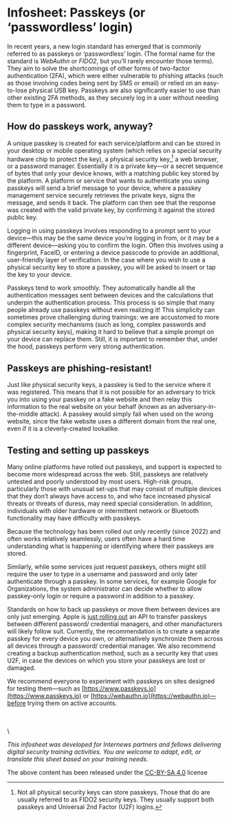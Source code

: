 # Infosheet: Passkeys (or ‘passwordless’ login)

In recent years, a new login standard has emerged that is commonly referred to as passkeys or ‘passwordless’ login. (The formal name for the standard is *WebAuthn* or *FIDO2*, but you’ll rarely encounter those terms). They aim to solve the shortcomings of other forms of two-factor authentication (2FA), which were either vulnerable to phishing attacks (such as those involving codes being sent by SMS or email) or relied on an easy-to-lose physical USB key. Passkeys are also significantly easier to use than other existing 2FA methods, as they securely log in a user without needing them to type in a password.

## How do passkeys work, anyway?

A unique passkey is created for each service/platform and can be stored in your desktop or mobile operating system (which relies on a special security hardware chip to protect the key), a physical security key,[^1] a web browser, or a password manager. Essentially it is a private key—or a secret sequence of bytes that only your device knows, with a matching public key stored by the platform. A platform or service that wants to authenticate you using passkeys will send a brief message to your device, where a passkey management service securely retrieves the private keys, signs the message, and sends it back. The platform can then see that the response was created with the valid private key, by confirming it against the stored public key.

Logging in using passkeys involves responding to a prompt sent to your device—this may be the same device you’re logging in from, or it may be a different device—asking you to confirm the login. Often this involves using a fingerprint, FaceID, or entering a device passcode to provide an additional, user-friendly layer of verification. In the case where you wish to use a physical security key to store a passkey, you will be asked to insert or tap the key to your device.

Passkeys tend to work smoothly. They automatically handle all the authentication messages sent between devices and the calculations that underpin the authentication process. This process is so simple that many people already use passkeys without even realizing it! This simplicity can sometimes prove challenging during trainings: we are accustomed to more complex security mechanisms (such as long, complex passwords and physical security keys), making it hard to believe that a simple prompt on your device can replace them. Still, it is important to remember that, under the hood, passkeys perform very strong authentication.

## Passkeys are phishing-resistant!

Just like physical security keys, a passkey is tied to the service where it was registered. This means that it is not possible for an adversary to trick you into using your passkey on a fake website and then relay this information to the real website on your behalf (known as an adversary-in-the-middle attack). A passkey would simply fail when used on the wrong website, since the fake website uses a different domain from the real one, even if it is a cleverly-created lookalike.

## Testing and setting up passkeys

Many online platforms have rolled out passkeys, and support is expected to become more widespread across the web. Still, passkeys are relatively untested and poorly understood by most users. High-risk groups, particularly those with unusual set-ups that may consist of multiple devices that they don’t always have access to, and who face increased physical threats or threats of duress, may need special consideration. In addition, individuals with older hardware or intermittent network or Bluetooth functionality may have difficulty with passkeys.

Because the technology has been rolled out only recently (since 2022) and often works relatively seamlessly, users often have a hard time understanding what is happening or identifying where their passkeys are stored.

Similarly, while some services just request passkeys, others might still require the user to type in a username and password and only later authenticate through a passkey. In some services, for example Google for Organizations, the system administrator can decide whether to allow passkey-only login or require a password in addition to a passkey.

Standards on how to back up passkeys or move them between devices are only just emerging. Apple is [just rolling out](https://arstechnica.com/security/2025/06/apple-previews-new-import-export-feature-to-make-passkeys-more-interoperable/) an API to transfer passkeys between different password/ credential managers, and other manufacturers will likely follow suit. Currently, the recommendation is to create a separate passkey for every device you own, or alternatively synchronize them across all devices through a password/ credential manager. We also recommend creating a backup authentication method, such as a security key that uses U2F, in case the devices on which you store your passkeys are lost or damaged.

We recommend everyone to experiment with passkeys on sites designed for testing them—such as [https://www.passkeys.io](https://www.passkeys.io) or [https://webauthn.io](https://webauthn.io)—before trying them on active accounts.

\
\
\

*This infosheet was developed for Internews partners and fellows delivering digital security training activities. You are welcome to adapt, edit, or translate this sheet based on your training needs.*

[^1]: Not all physical security keys can store passkeys. Those that do are usually referred to as FIDO2 security keys. They usually support both passkeys and Universal 2nd Factor (U2F) logins.

The above content has been released under the [CC-BY-SA 4.0](https://creativecommons.org/licenses/by-sa/4.0/) license
